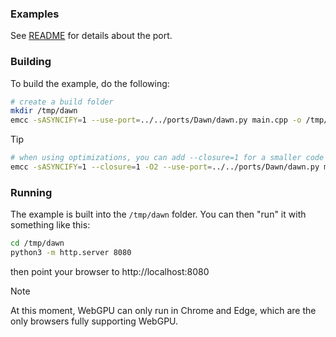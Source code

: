 ### Examples

See [README](../../ports/Dawn/README.md) for details about the port.

### Building

To build the example, do the following:

```sh
# create a build folder
mkdir /tmp/dawn
emcc -sASYNCIFY=1 --use-port=../../ports/Dawn/dawn.py main.cpp -o /tmp/dawn/index.html
```

> [!TIP]
> ```sh
> # when using optimizations, you can add --closure=1 for a smaller code
> emcc -sASYNCIFY=1 --closure=1 -O2 --use-port=../../ports/Dawn/dawn.py main.cpp -o /tmp/dawn/index.html
> ```

### Running
The example is built into the `/tmp/dawn` folder. You can then "run" it with something like this:

```sh
cd /tmp/dawn
python3 -m http.server 8080
```

then point your browser to http://localhost:8080

> [!NOTE]
> At this moment, WebGPU can only run in Chrome and Edge, which are the only browsers fully supporting WebGPU.
